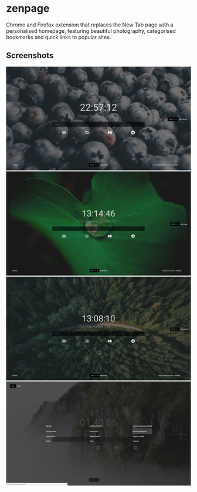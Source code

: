 # zenpage
Chrome and Firefox extension that replaces the New Tab page with a personalised homepage, featuring beautiful photography, categorised bookmarks and quick links to popular sites.

## Screenshots

![Home-one](/screenshots/berries.png?raw=true)
![Home-two](/screenshots/droplet.png?raw=true)
![Home-three](/screenshots/forest.png?raw=true)
![Bookmarks](/screenshots/bmarks.png?raw=true)
